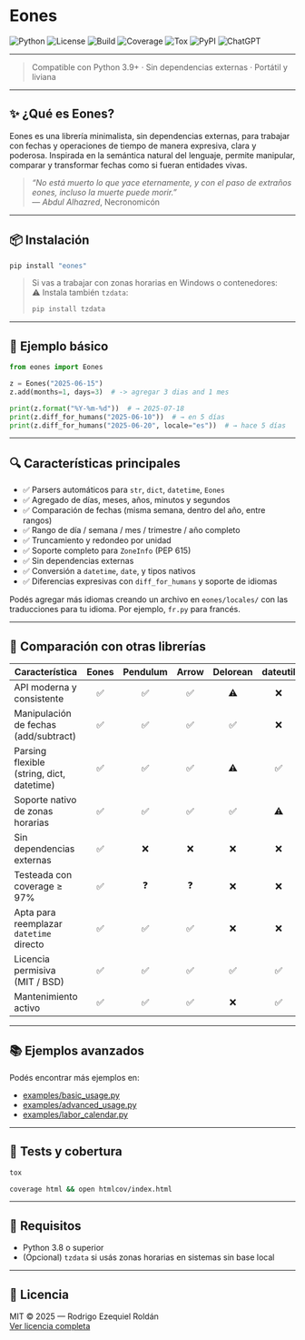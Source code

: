 # Eones
![Python](https://img.shields.io/badge/Python-3.9+-yellow?style=for-the-badge&logo=python)
![License](https://img.shields.io/badge/License-MIT-yellow?style=for-the-badge)
![Build](https://img.shields.io/badge/Build-manual-green?style=for-the-badge)
![Coverage](https://img.shields.io/badge/Coverage-97%25-blue?style=for-the-badge)
![Tox](https://img.shields.io/badge/Tested%20with-tox-yellowgreen?style=for-the-badge)
![PyPI](https://img.shields.io/pypi/v/eones?style=for-the-badge)
![ChatGPT](https://img.shields.io/badge/ChatGPT-Collaborator-lightgrey?style=for-the-badge&logo=openai)

---

> Compatible con Python 3.9+ · Sin dependencias externas · Portátil y liviana

---

## ✨ ¿Qué es Eones?

Eones es una librería minimalista, sin dependencias externas, para trabajar con fechas y operaciones de tiempo de manera expresiva, clara y poderosa. Inspirada en la semántica natural del lenguaje, permite manipular, comparar y transformar fechas como si fueran entidades vivas.

> *“No está muerto lo que yace eternamente, y con el paso de extraños eones, incluso la muerte puede morir.”*  
> — *Abdul Alhazred*, Necronomicón

---

## 📦 Instalación

```bash
pip install "eones"
```

> Si vas a trabajar con zonas horarias en Windows o contenedores:  
> ⚠️ Instala también `tzdata`:
> ```bash
> pip install tzdata
> ```

---

## 🧪 Ejemplo básico

```python
from eones import Eones

z = Eones("2025-06-15")
z.add(months=1, days=3)  # -> agregar 3 dias and 1 mes

print(z.format("%Y-%m-%d"))  # → 2025-07-18
print(z.diff_for_humans("2025-06-10"))  # → en 5 días
print(z.diff_for_humans("2025-06-20", locale="es"))  # → hace 5 días
```

---

## 🔍 Características principales

- ✅ Parsers automáticos para `str`, `dict`, `datetime`, `Eones`
- ✅ Agregado de días, meses, años, minutos y segundos
- ✅ Comparación de fechas (misma semana, dentro del año, entre rangos)
- ✅ Rango de día / semana / mes / trimestre / año completo
- ✅ Truncamiento y redondeo por unidad
- ✅ Soporte completo para `ZoneInfo` (PEP 615)
- ✅ Sin dependencias externas
- ✅ Conversión a `datetime`, `date`, y tipos nativos
- ✅ Diferencias expresivas con `diff_for_humans` y soporte de idiomas

Podés agregar más idiomas creando un archivo en `eones/locales/` con las
traducciones para tu idioma. Por ejemplo, `fr.py` para francés.

---

## 🧾 Comparación con otras librerías

| Característica                            | Eones | Pendulum | Arrow | Delorean | dateutil | pytz |
|-------------------------------------------|:-----:|:--------:|:-----:|:--------:|:--------:|:----:|
| API moderna y consistente                  | ✅    | ✅        | ✅    | ⚠️        | ❌        | ❌   |
| Manipulación de fechas (add/subtract)     | ✅    | ✅        | ✅    | ✅        | ❌        | ❌   |
| Parsing flexible (string, dict, datetime) | ✅    | ✅        | ✅    | ⚠️        | ✅        | ❌   |
| Soporte nativo de zonas horarias          | ✅    | ✅        | ✅    | ✅        | ⚠️        | ✅   |
| Sin dependencias externas                 | ✅    | ❌        | ❌    | ❌        | ❌        | ❌   |
| Testeada con coverage ≥ 97%               | ✅    | ❓        | ❓    | ❌        | ❌        | ❌   |
| Apta para reemplazar `datetime` directo   | ✅    | ✅        | ✅    | ❌        | ❌        | ❌   |
| Licencia permisiva (MIT / BSD)            | ✅    | ✅        | ✅    | ✅        | ✅        | ✅   |
| Mantenimiento activo                      | ✅    | ✅        | ✅    | ❌        | ✅        | ⚠️   |

---

## 📚 Ejemplos avanzados

Podés encontrar más ejemplos en:

- [examples/basic_usage.py](examples/basic_usage.py)
- [examples/advanced_usage.py](examples/advanced_usage.py)
- [examples/labor_calendar.py](examples/labor_calendar.py)

---

## 🔧 Tests y cobertura

```bash
tox
```

```bash
coverage html && open htmlcov/index.html
```

---

## 📖 Requisitos

- Python 3.8 o superior
- (Opcional) `tzdata` si usás zonas horarias en sistemas sin base local

---

## 📝 Licencia

MIT © 2025 — Rodrigo Ezequiel Roldán  
[Ver licencia completa](LICENSE.md)
